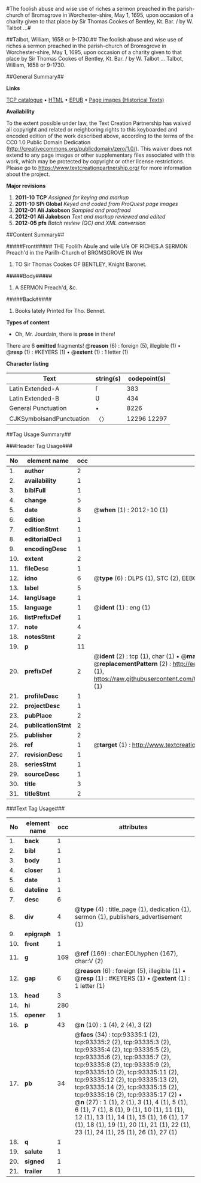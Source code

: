 #The foolish abuse and wise use of riches a sermon preached in the parish-church of Bromsgrove in Worchester-shire, May 1, 1695, upon occasion of a charity given to that place by Sir Thomas Cookes of Bentley, Kt. Bar. / by W. Talbot ...#

##Talbot, William, 1658 or 9-1730.##
The foolish abuse and wise use of riches a sermon preached in the parish-church of Bromsgrove in Worchester-shire, May 1, 1695, upon occasion of a charity given to that place by Sir Thomas Cookes of Bentley, Kt. Bar. / by W. Talbot ...
Talbot, William, 1658 or 9-1730.

##General Summary##

**Links**

[TCP catalogue](http://www.ota.ox.ac.uk/tcp/)  • 
[HTML](http://tei.it.ox.ac.uk/tcp/Texts-HTML/free/A62/A62575.html)  • 
[EPUB](http://tei.it.ox.ac.uk/tcp/Texts-EPUB/free/A62/A62575.epub) • 
[Page images (Historical Texts)](https://historicaltexts.jisc.ac.uk/eebo-12752737e)

**Availability**

To the extent possible under law, the Text Creation Partnership has waived all copyright and related or neighboring rights to this keyboarded and encoded edition of the work described above, according to the terms of the CC0 1.0 Public Domain Dedication (http://creativecommons.org/publicdomain/zero/1.0/). This waiver does not extend to any page images or other supplementary files associated with this work, which may be protected by copyright or other license restrictions. Please go to https://www.textcreationpartnership.org/ for more information about the project.

**Major revisions**

1. __2011-10__ __TCP__ *Assigned for keying and markup*
1. __2011-10__ __SPi Global__ *Keyed and coded from ProQuest page images*
1. __2012-01__ __Ali Jakobson__ *Sampled and proofread*
1. __2012-01__ __Ali Jakobson__ *Text and markup reviewed and edited*
1. __2012-05__ __pfs__ *Batch review (QC) and XML conversion*

##Content Summary##

#####Front#####
THE Fooliſh Abuſe and wiſe Uſe OF RICHES.A SERMON Preach'd in the Pariſh-Church of BROMSGROVE IN Wor
1. TO Sir Thomas Cookes OF BENTLEY, Knight Baronet.

#####Body#####

1. A SERMON Preach'd, &c.

#####Back#####

1. Books lately Printed for Tho. Bennet.

**Types of content**

  * Oh, Mr. Jourdain, there is **prose** in there!

There are 6 **omitted** fragments! 
 @__reason__ (6) : foreign (5), illegible (1)  •  @__resp__ (1) : #KEYERS (1)  •  @__extent__ (1) : 1 letter (1)

**Character listing**


|Text|string(s)|codepoint(s)|
|---|---|---|
|Latin Extended-A|ſ|383|
|Latin Extended-B|Ʋ|434|
|General Punctuation|•|8226|
|CJKSymbolsandPunctuation|〈〉|12296 12297|

##Tag Usage Summary##

###Header Tag Usage###

|No|element name|occ|attributes|
|---|---|---|---|
|1.|__author__|2||
|2.|__availability__|1||
|3.|__biblFull__|1||
|4.|__change__|5||
|5.|__date__|8| @__when__ (1) : 2012-10 (1)|
|6.|__edition__|1||
|7.|__editionStmt__|1||
|8.|__editorialDecl__|1||
|9.|__encodingDesc__|1||
|10.|__extent__|2||
|11.|__fileDesc__|1||
|12.|__idno__|6| @__type__ (6) : DLPS (1), STC (2), EEBO-CITATION (1), OCLC (1), VID (1)|
|13.|__label__|5||
|14.|__langUsage__|1||
|15.|__language__|1| @__ident__ (1) : eng (1)|
|16.|__listPrefixDef__|1||
|17.|__note__|4||
|18.|__notesStmt__|2||
|19.|__p__|11||
|20.|__prefixDef__|2| @__ident__ (2) : tcp (1), char (1)  •  @__matchPattern__ (2) : ([0-9\-]+):([0-9IVX]+) (1), (.+) (1)  •  @__replacementPattern__ (2) : http://eebo.chadwyck.com/downloadtiff?vid=$1&page=$2 (1), https://raw.githubusercontent.com/textcreationpartnership/Texts/master/tcpchars.xml#$1 (1)|
|21.|__profileDesc__|1||
|22.|__projectDesc__|1||
|23.|__pubPlace__|2||
|24.|__publicationStmt__|2||
|25.|__publisher__|2||
|26.|__ref__|1| @__target__ (1) : http://www.textcreationpartnership.org/docs/. (1)|
|27.|__revisionDesc__|1||
|28.|__seriesStmt__|1||
|29.|__sourceDesc__|1||
|30.|__title__|3||
|31.|__titleStmt__|2||


###Text Tag Usage###

|No|element name|occ|attributes|
|---|---|---|---|
|1.|__back__|1||
|2.|__bibl__|1||
|3.|__body__|1||
|4.|__closer__|1||
|5.|__date__|1||
|6.|__dateline__|1||
|7.|__desc__|6||
|8.|__div__|4| @__type__ (4) : title_page (1), dedication (1), sermon (1), publishers_advertisement (1)|
|9.|__epigraph__|1||
|10.|__front__|1||
|11.|__g__|169| @__ref__ (169) : char:EOLhyphen (167), char:V (2)|
|12.|__gap__|6| @__reason__ (6) : foreign (5), illegible (1)  •  @__resp__ (1) : #KEYERS (1)  •  @__extent__ (1) : 1 letter (1)|
|13.|__head__|3||
|14.|__hi__|280||
|15.|__opener__|1||
|16.|__p__|43| @__n__ (10) : 1 (4), 2 (4), 3 (2)|
|17.|__pb__|34| @__facs__ (34) : tcp:93335:1 (2), tcp:93335:2 (2), tcp:93335:3 (2), tcp:93335:4 (2), tcp:93335:5 (2), tcp:93335:6 (2), tcp:93335:7 (2), tcp:93335:8 (2), tcp:93335:9 (2), tcp:93335:10 (2), tcp:93335:11 (2), tcp:93335:12 (2), tcp:93335:13 (2), tcp:93335:14 (2), tcp:93335:15 (2), tcp:93335:16 (2), tcp:93335:17 (2)  •  @__n__ (27) : 1 (1), 2 (1), 3 (1), 4 (1), 5 (1), 6 (1), 7 (1), 8 (1), 9 (1), 10 (1), 11 (1), 12 (1), 13 (1), 14 (1), 15 (1), 16 (1), 17 (1), 18 (1), 19 (1), 20 (1), 21 (1), 22 (1), 23 (1), 24 (1), 25 (1), 26 (1), 27 (1)|
|18.|__q__|1||
|19.|__salute__|1||
|20.|__signed__|1||
|21.|__trailer__|1||
